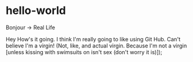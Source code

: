 # hello-world
Bonjour -> Real Life

Hey How's it going. I think I'm really going to like using Git Hub. Can't believe I'm a virgin! (Not, like, and actual virgin. Because I'm not a virgin [unless kissing with swimsuits on isn't sex (don't worry it is)]);
